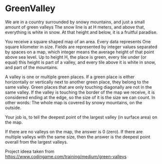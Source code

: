 # GreenValley
We are in a country surrounded by snowy mountains, and just a small amount of green valleys
The snow line is at H meters, and above that, everything is white in snow. At that height and below, it is a fruitful paradise.

You receive a square shaped map of an area.
Every data represents One square kilometer in size.
Fields are represented by integer values separated by spaces on a map, which integer means the average height of that point above sea level.
Up to height H, the place is green, every tile under (or equal) this height is part of a valley, and every tile above it is white in snow, and part of the mountains.

A valley is one or multiple green places. If a green place is either horizontally or vertically next to another green place, they belong to the same valley.
Green places that are only touching diagonally are not in the same valley.
If the valley is touching the border of the map we receive, it is considered ending at the edge, so the size of it is the size we can count. In other words: The whole map is covered by snowy mountains, on the outside.

Your job is, to tell the deepest point of the largest valley (in surface area) on the map.

If there are no valleys on the map, the answer is 0 (zero).
If there are multiple valleys with the same size, then the answer is the deepest point overall from the largest valleys.

Project ideea taken from https://www.codingame.com/training/medium/green-valleys
